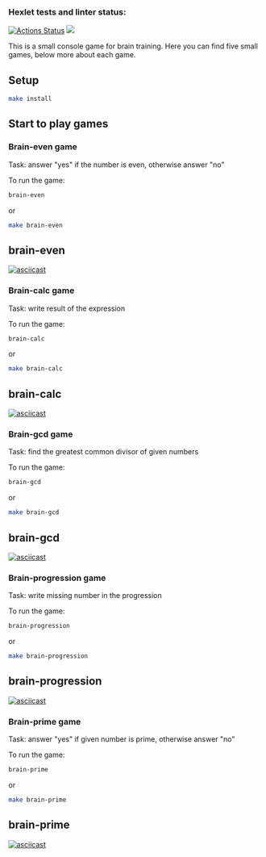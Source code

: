 ### Hexlet tests and linter status:
[![Actions Status](https://github.com/marianazaro/backend-project-44/workflows/hexlet-check/badge.svg)](https://github.com/marianazaro/backend-project-44/actions)
<a href="https://codeclimate.com/github/marianazaro/backend-project-44/maintainability"><img src="https://api.codeclimate.com/v1/badges/d09d9f16fa63357cafdc/maintainability" /></a>

This is a small console game for brain training. Here you can find five small games, below more about each game.

## Setup

```bash
make install
```

## Start to play games

### Brain-even game

Task: answer "yes" if the number is even, otherwise answer "no"

To run the game:
```bash
brain-even
```
or
```bash
make brain-even
```

## brain-even
[![asciicast](https://asciinema.org/a/g9VSDfUG5GYvTBFDy1PX19nzA.svg)](https://asciinema.org/a/g9VSDfUG5GYvTBFDy1PX19nzA)

### Brain-calc game

Task: write result of the expression

To run the game:
```bash
brain-calc
```
or
```bash
make brain-calc
```

## brain-calc
[![asciicast](https://asciinema.org/a/7jPIWmiNC0m6eIHgDqlUW9FUo.svg)](https://asciinema.org/a/7jPIWmiNC0m6eIHgDqlUW9FUo)

### Brain-gcd game

Task: find the greatest common divisor of given numbers

To run the game:
```bash
brain-gcd
```
or
```bash
make brain-gcd
```

## brain-gcd
[![asciicast](https://asciinema.org/a/l8LoU2mHoAnzh59Dt1W35TiEQ.svg)](https://asciinema.org/a/l8LoU2mHoAnzh59Dt1W35TiEQ)


### Brain-progression game

Task: write missing number in the progression

To run the game:
```bash
brain-progression
```
or
```bash
make brain-progression
```

## brain-progression
[![asciicast](https://asciinema.org/a/kuulnnSnb25rhrv6kiwsUGaTZ.svg)](https://asciinema.org/a/kuulnnSnb25rhrv6kiwsUGaTZ)


### Brain-prime game

Task: answer "yes" if given number is prime, otherwise answer "no"

To run the game:
```bash
brain-prime
```
or
```bash
make brain-prime
```

## brain-prime
[![asciicast](https://asciinema.org/a/K57Ei79yAh54rnO3iEMIaW0fX.svg)](https://asciinema.org/a/K57Ei79yAh54rnO3iEMIaW0fX)
